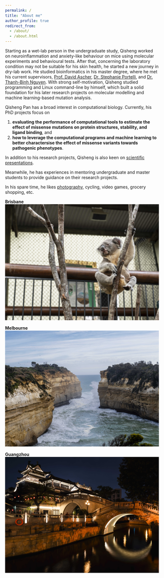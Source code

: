 ```yaml
---
permalink: /
title: "About me"
author_profile: true
redirect_from: 
  - /about/
  - /about.html
---
```


Starting as a wet-lab person in the undergraduate study, Qisheng worked on neuroinflammation and anxiety-like behaviour on mice using molecular experiments and behavioural tests. After that, concerning the laboratory condition may not be suitable for his skin health, he started a new journey in dry-lab work. He studied bioinformatics in his master degree, where he met his current supervisors, <a href="https://researchers.uq.edu.au/researcher/33027" target="_blank">Prof. David Ascher</a>, <a href="https://scholar.google.com/citations?user=UaA7NQsAAAAJ&hl=en" target="_blank">Dr. Stephanie Portelli</a>, and <a href="https://scholar.google.co.uk/citations?hl=en&user=tHGepncAAAAJ&view_op=list_works&sortby=pubdate" target="_blank">Dr. Thanh-Binh Nguyen</a>. With strong self-motivation, Qisheng studied programming and Linux command-line by himself, which built a solid foundation for his later research projects on molecular modelling and machine learning-based mutation analysis.

Qisheng Pan has a broad interest in computational biology. Currently, his PhD projects focus on 
1. **evaluating the performance of computational tools to estimate the effect of missense mutations on protein structures, stability, and ligand binding**, and 
2. **how to leverage the computational programs and machine learning to better charactersise the effect of missense variants towards pathogenic phenotypes**. 

In addition to his research projects, Qisheng is also keen on <a href="/talks/">scientific presentations</a>. 

Meanwhile, he has experiences in mentoring undergraduate and master students to provide guidance on their research projects. 

In his spare time, he likes <a href="/gallery/">photography</a>, cycling, video games, grocery shopping, etc. 

**Brisbane**
<img src="/images/koala/1713851532854.jpg" widht="50%" height="50%">

**Melbourne**
<img src="/images/great_ocean_road/DSC02745.jpg" widht="50%" height="50%">

**Guangzhou**
<img src="/images/guangzhou/DSC02472.jpg" widht="50%" height="50%">

